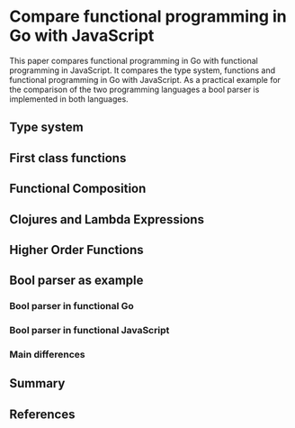 # Compare functional programming in Go with JavaScript

This paper compares functional programming in Go with functional programming in JavaScript.
It compares the type system, functions and functional programming in Go with JavaScript.
As a practical example for the comparison of the two programming languages a bool parser is implemented in both languages.

<!-- Functions -->
<!-- Lambdas/closures -->
<!-- Higher order functions -->
<!-- Sum/product types -->
<!-- Immutable types -->
<!-- Pattern matching -->
<!-- Monads -->
<!-- Function literals -->
<!-- Currying -->

## Type system

<!--### Type system in Go

### Type system in JavaScript-->

## First class functions

## Functional Composition

## Clojures and Lambda Expressions

## Higher Order Functions

<!--## Functional programming

### Functional programming in Go

### Functional programming in JavaScript-->

## Bool parser as example

### Bool parser in functional Go

### Bool parser in functional JavaScript

### Main differences

## Summary

## References
